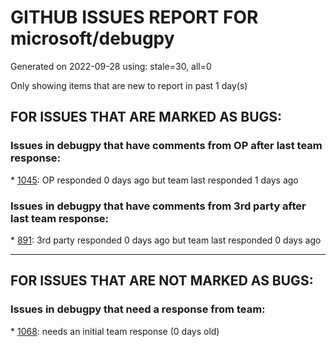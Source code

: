 
# GITHUB ISSUES REPORT FOR microsoft/debugpy


Generated on 2022-09-28 using: stale=30, all=0


Only showing items that are new to report in past 1 day(s)


## FOR ISSUES THAT ARE MARKED AS BUGS:


### Issues in debugpy that have comments from OP after last team response:


\* [1045](https://github.com/microsoft/debugpy/issues/1045 "Cant remote attach debugger on Kodi 19 and VSCode"): OP responded 0 days ago but team last responded 1 days ago

### Issues in debugpy that have comments from 3rd party after last team response:


\* [891](https://github.com/microsoft/debugpy/issues/891 "Error: Server[1] disconnected unexpectedly when typing anything in the Python debug console while debugging"): 3rd party responded 0 days ago but team last responded 0 days ago

---

## FOR ISSUES THAT ARE NOT MARKED AS BUGS:


### Issues in debugpy that need a response from team:


\* [1068](https://github.com/microsoft/debugpy/issues/1068 "When debugging python code, the computer freezes for a few seconds, which are followed by BSOD"): needs an initial team response (0 days old)
